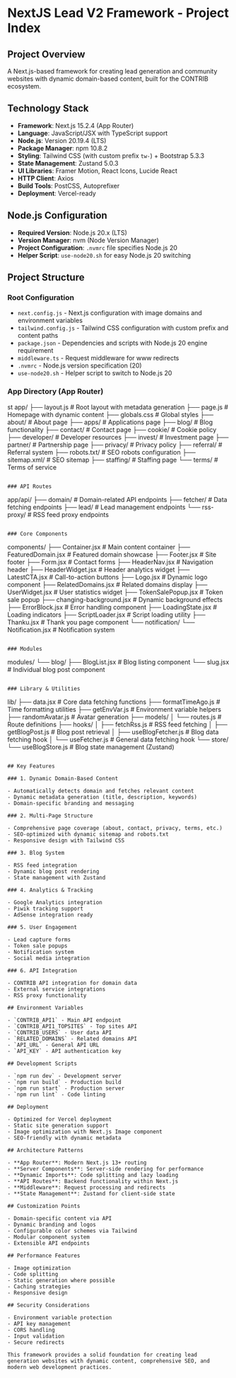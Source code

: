 # NextJS Lead V2 Framework - Project Index

## Project Overview

A Next.js-based framework for creating lead generation and community websites with dynamic domain-based content, built for the CONTRIB ecosystem.

## Technology Stack

- **Framework**: Next.js 15.2.4 (App Router)
- **Language**: JavaScript/JSX with TypeScript support
- **Node.js**: Version 20.19.4 (LTS)
- **Package Manager**: npm 10.8.2
- **Styling**: Tailwind CSS (with custom prefix `tw-`) + Bootstrap 5.3.3
- **State Management**: Zustand 5.0.3
- **UI Libraries**: Framer Motion, React Icons, Lucide React
- **HTTP Client**: Axios
- **Build Tools**: PostCSS, Autoprefixer
- **Deployment**: Vercel-ready

## Node.js Configuration

- **Required Version**: Node.js 20.x (LTS)
- **Version Manager**: nvm (Node Version Manager)
- **Project Configuration**: `.nvmrc` file specifies Node.js 20
- **Helper Script**: `use-node20.sh` for easy Node.js 20 switching

## Project Structure

### Root Configuration

- `next.config.js` - Next.js configuration with image domains and environment variables
- `tailwind.config.js` - Tailwind CSS configuration with custom prefix and content paths
- `package.json` - Dependencies and scripts with Node.js 20 engine requirement
- `middleware.ts` - Request middleware for www redirects
- `.nvmrc` - Node.js version specification (20)
- `use-node20.sh` - Helper script to switch to Node.js 20

### App Directory (App Router)

st
app/
├── layout.js          # Root layout with metadata generation
├── page.js            # Homepage with dynamic content
├── globals.css        # Global styles
├── about/             # About page
├── apps/              # Applications page
├── blog/              # Blog functionality
├── contact/           # Contact page
├── cookie/            # Cookie policy
├── developer/         # Developer resources
├── invest/            # Investment page
├── partner/           # Partnership page
├── privacy/           # Privacy policy
├── referral/          # Referral system
├── robots.txt/        # SEO robots configuration
├── sitemap.xml/       # SEO sitemap
├── staffing/          # Staffing page
└── terms/             # Terms of service
```

### API Routes

```
app/api/
├── domain/            # Domain-related API endpoints
├── fetcher/           # Data fetching endpoints
├── lead/              # Lead management endpoints
└── rss-proxy/         # RSS feed proxy endpoints
```

### Core Components

```
components/
├── Container.jsx              # Main content container
├── FeaturedDomain.jsx         # Featured domain showcase
├── Footer.jsx                 # Site footer
├── Form.jsx                   # Contact forms
├── HeaderNav.jsx              # Navigation header
├── HeaderWidget.jsx           # Header analytics widget
├── LatestCTA.jsx              # Call-to-action buttons
├── Logo.jsx                   # Dynamic logo component
├── RelatedDomains.jsx         # Related domains display
├── UserWidget.jsx             # User statistics widget
├── TokenSalePopup.jsx         # Token sale popup
├── changing-background.jsx    # Dynamic background effects
├── ErrorBlock.jsx             # Error handling component
├── LoadingState.jsx           # Loading indicators
├── ScriptLoader.jsx           # Script loading utility
├── Thanku.jsx                 # Thank you page component
└── notification/
    └── Notification.jsx       # Notification system
```

### Modules

```
modules/
└── blog/
    ├── BlogList.jsx           # Blog listing component
    └── slug.jsx               # Individual blog post component
```

### Library & Utilities

```
lib/
├── data.jsx                   # Core data fetching functions
├── formatTimeAgo.js           # Time formatting utilities
├── getEnvVar.js               # Environment variable helpers
├── randomAvatar.js            # Avatar generation
├── models/
│   └── routes.js              # Route definitions
├── hooks/
│   ├── fetchRss.js            # RSS feed fetching
│   ├── getBlogPost.js         # Blog post retrieval
│   ├── useBlogFetcher.js      # Blog data fetching hook
│   └── useFetcher.js          # General data fetching hook
└── store/
    └── useBlogStore.js        # Blog state management (Zustand)
```

## Key Features

### 1. Dynamic Domain-Based Content

- Automatically detects domain and fetches relevant content
- Dynamic metadata generation (title, description, keywords)
- Domain-specific branding and messaging

### 2. Multi-Page Structure

- Comprehensive page coverage (about, contact, privacy, terms, etc.)
- SEO-optimized with dynamic sitemap and robots.txt
- Responsive design with Tailwind CSS

### 3. Blog System

- RSS feed integration
- Dynamic blog post rendering
- State management with Zustand

### 4. Analytics & Tracking

- Google Analytics integration
- Piwik tracking support
- AdSense integration ready

### 5. User Engagement

- Lead capture forms
- Token sale popups
- Notification system
- Social media integration

### 6. API Integration

- CONTRIB API integration for domain data
- External service integrations
- RSS proxy functionality

## Environment Variables

- `CONTRIB_API1` - Main API endpoint
- `CONTRIB_API1_TOPSITES` - Top sites API
- `CONTRIB_USERS` - User data API
- `RELATED_DOMAINS` - Related domains API
- `API_URL` - General API URL
- `API_KEY` - API authentication key

## Development Scripts

- `npm run dev` - Development server
- `npm run build` - Production build
- `npm run start` - Production server
- `npm run lint` - Code linting

## Deployment

- Optimized for Vercel deployment
- Static site generation support
- Image optimization with Next.js Image component
- SEO-friendly with dynamic metadata

## Architecture Patterns

- **App Router**: Modern Next.js 13+ routing
- **Server Components**: Server-side rendering for performance
- **Dynamic Imports**: Code splitting and lazy loading
- **API Routes**: Backend functionality within Next.js
- **Middleware**: Request processing and redirects
- **State Management**: Zustand for client-side state

## Customization Points

- Domain-specific content via API
- Dynamic branding and logos
- Configurable color schemes via Tailwind
- Modular component system
- Extensible API endpoints

## Performance Features

- Image optimization
- Code splitting
- Static generation where possible
- Caching strategies
- Responsive design

## Security Considerations

- Environment variable protection
- API key management
- CORS handling
- Input validation
- Secure redirects

This framework provides a solid foundation for creating lead generation websites with dynamic content, comprehensive SEO, and modern web development practices.
